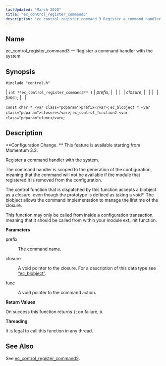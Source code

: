 ```yaml
---
lastUpdated: "March 2020"
title: "ec_control_register_command3"
description: "ec control register command 3 Register a command handler with the system int ec control register command 3 prefix closure func const char prefix ec blobject closure ec control function 2 func Configuration Change This feature is available starting from Momentum 3 2 Register a command handler with the system..."
---
```


<a name="apis.ec_control_register_command3"></a> 
## Name

ec_control_register_command3 — Register a command handler with the system

## Synopsis

`#include "control.h"`

| `int **ec_control_register_command3** (` | <var class="pdparam">prefix</var>, |   |
|   | <var class="pdparam">closure</var>, |   |
|   | <var class="pdparam">func</var>`)`; |   |

`const char * <var class="pdparam">prefix</var>`;
`ec_blobject * <var class="pdparam">closure</var>`;
`ec_control_function2 <var class="pdparam">func</var>`;<a name="idp49257504"></a> 
## Description

**Configuration Change. ** This feature is available starting from Momentum 3.2.

Register a command handler with the system.

The command handler is scoped to the generation of the configuration, meaning that the command will not be available if the module that registered it is removed from the configuration.

The control function that is dispatched by this function accepts a blobject as a closure, even though the prototype is defined as taking a void*. The blobject allows the command implementation to manage the lifetime of the closure.

This function may only be called from inside a configuration transaction, meaning that it should be called from within your module ext_init function.

**<a name="idp49262320"></a> Parameters**

<dl class="variablelist">

<dt>prefix</dt>

<dd>

The command name.

</dd>

<dt>closure</dt>

<dd>

A void pointer to the closure. For a description of this data type see [“ec_blobject”](/momentum/3/3-api/structs-ec-blobject).

</dd>

<dt>func</dt>

<dd>

A void pointer to the command action.

</dd>

</dl>

**<a name="idp49269360"></a> Return Values**

On success this function returns `1`; on failure, `0`.

**<a name="idp49271184"></a> Threading**

It is legal to call this function in any thread.

<a name="idp49272288"></a> 
## See Also

See [ec_control_register_command2](/momentum/3/3-api/apis-ec-control-register-command-2).